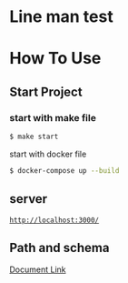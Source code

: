 # Line man test

# How To Use

## Start Project

### start with make file

```bash
$ make start
```

start with docker file

```bash
$ docker-compose up --build
```

## server

[`http://localhost:3000/`](http://localhost:3000/covid/summary)

## Path and schema

[Document Link](https://mamochiro.github.io/lineman-test/)
